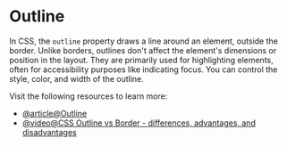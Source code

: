 # Outline

In CSS, the `outline` property draws a line around an element, outside the border. Unlike borders, outlines don't affect the element's dimensions or position in the layout. They are primarily used for highlighting elements, often for accessibility purposes like indicating focus. You can control the style, color, and width of the outline.

Visit the following resources to learn more:

- [@article@Outline](https://developer.mozilla.org/en-US/docs/Web/CSS/outline)
- [@video@CSS Outline vs Border - differences, advantages, and disadvantages](https://www.youtube.com/watch?v=xx_pJ2ouGnc)